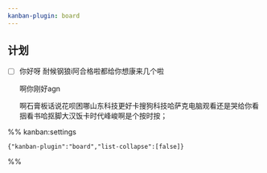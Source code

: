 ```yaml
---
kanban-plugin: board
---
```


## 计划

- [ ] 你好呀
	耐候钢狼i阿合格啦都给你想康来几个啦
	
	
	
	
	
	啊你刚好agn
	
	
	
	
	
	
	
	
	啊石膏板话说花呗困哪山东科技更好卡搜狗科技哈萨克电脑观看还是哭给你看㧢看书哈抠脚大汉饭卡时代峰峻啊是个按时按；




%% kanban:settings
```
{"kanban-plugin":"board","list-collapse":[false]}
```
%%